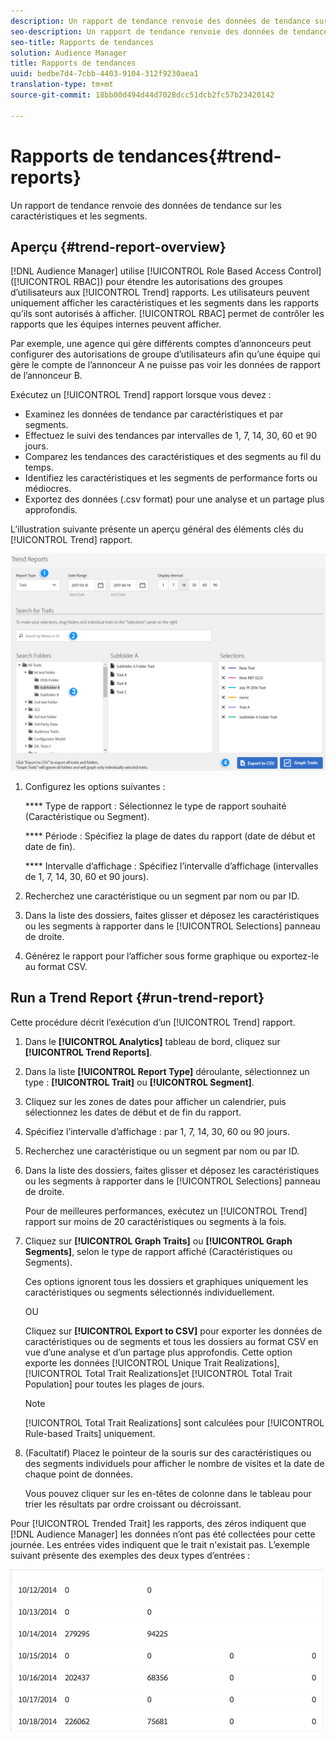 ```yaml
---
description: Un rapport de tendance renvoie des données de tendance sur les caractéristiques et les segments.
seo-description: Un rapport de tendance renvoie des données de tendance sur les caractéristiques et les segments.
seo-title: Rapports de tendances
solution: Audience Manager
title: Rapports de tendances
uuid: bedbe7d4-7cbb-4403-9104-312f9230aea1
translation-type: tm+mt
source-git-commit: 18bb00d494d44d7028dcc51dcb2fc57b23420142

---
```



# Rapports de tendances{#trend-reports}

Un rapport de tendance renvoie des données de tendance sur les caractéristiques et les segments.

## Aperçu {#trend-report-overview}

<!-- 

c_trend_reports.xml

 -->

[!DNL Audience Manager] utilise [!UICONTROL Role Based Access Control] ([!UICONTROL RBAC]) pour étendre les autorisations des groupes d’utilisateurs aux [!UICONTROL Trend] rapports. Les utilisateurs peuvent uniquement afficher les caractéristiques et les segments dans les rapports qu’ils sont autorisés à afficher. [!UICONTROL RBAC] permet de contrôler les rapports que les équipes internes peuvent afficher.

Par exemple, une agence qui gère différents comptes d’annonceurs peut configurer des autorisations de groupe d’utilisateurs afin qu’une équipe qui gère le compte de l’annonceur A ne puisse pas voir les données de rapport de l’annonceur B.

Exécutez un [!UICONTROL Trend] rapport lorsque vous devez :

* Examinez les données de tendance par caractéristiques et par segments.
* Effectuez le suivi des tendances par intervalles de 1, 7, 14, 30, 60 et 90 jours.
* Comparez les tendances des caractéristiques et des segments au fil du temps.
* Identifiez les caractéristiques et les segments de performance forts ou médiocres.
* Exportez des données (.csv format) pour une analyse et un partage plus approfondis.

L’illustration suivante présente un aperçu général des éléments clés du [!UICONTROL Trend] rapport.

![](assets/trend_reports.png)

1. Configurez les options suivantes :

   **** Type de rapport : Sélectionnez le type de rapport souhaité (Caractéristique ou Segment).

   **** Période : Spécifiez la plage de dates du rapport (date de début et date de fin).

   **** Intervalle d’affichage : Spécifiez l’intervalle d’affichage (intervalles de 1, 7, 14, 30, 60 et 90 jours).

2. Recherchez une caractéristique ou un segment par nom ou par ID.
3. Dans la liste des dossiers, faites glisser et déposez les caractéristiques ou les segments à rapporter dans le [!UICONTROL Selections] panneau de droite.
4. Générez le rapport pour l’afficher sous forme graphique ou exportez-le au format CSV.

## Run a Trend Report {#run-trend-report}

Cette procédure décrit l’exécution d’un [!UICONTROL Trend] rapport.

<!-- 

t_working_with_trend_reports.xml

 -->

1. Dans le **[!UICONTROL Analytics]** tableau de bord, cliquez sur **[!UICONTROL Trend Reports]**.
1. Dans la liste **[!UICONTROL Report Type]** déroulante, sélectionnez un type : **[!UICONTROL Trait]** ou **[!UICONTROL Segment]**.
1. Cliquez sur les zones de dates pour afficher un calendrier, puis sélectionnez les dates de début et de fin du rapport.
1. Spécifiez l’intervalle d’affichage : par 1, 7, 14, 30, 60 ou 90 jours.
1. Recherchez une caractéristique ou un segment par nom ou par ID.
1. Dans la liste des dossiers, faites glisser et déposez les caractéristiques ou les segments à rapporter dans le [!UICONTROL Selections] panneau de droite.

   Pour de meilleures performances, exécutez un [!UICONTROL Trend] rapport sur moins de 20 caractéristiques ou segments à la fois.
1. Cliquez sur **[!UICONTROL Graph Traits]** ou **[!UICONTROL Graph Segments]**, selon le type de rapport affiché (Caractéristiques ou Segments).

   Ces options ignorent tous les dossiers et graphiques uniquement les caractéristiques ou segments sélectionnés individuellement.

   OU

   Cliquez sur **[!UICONTROL Export to CSV]** pour exporter les données de caractéristiques ou de segments et tous les dossiers au format CSV en vue d’une analyse et d’un partage plus approfondis. Cette option exporte les données [!UICONTROL Unique Trait Realizations], [!UICONTROL Total Trait Realizations]et [!UICONTROL Total Trait Population] pour toutes les plages de jours.

   >[!NOTE]
   >
   >[!UICONTROL Total Trait Realizations] sont calculées pour [!UICONTROL Rule-based Traits] uniquement.

1. (Facultatif) Placez le pointeur de la souris sur des caractéristiques ou des segments individuels pour afficher le nombre de visites et la date de chaque point de données.

   Vous pouvez cliquer sur les en-têtes de colonne dans le tableau pour trier les résultats par ordre croissant ou décroissant.

Pour [!UICONTROL Trended Trait] les rapports, des zéros indiquent que [!DNL Audience Manager] les données n’ont pas été collectées pour cette journée. Les entrées vides indiquent que le trait n'existait pas. L’exemple suivant présente des exemples des deux types d’entrées :

![](assets/trended_data.png)
